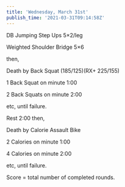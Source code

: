 ```yaml
---
title: 'Wednesday, March 31st'
publish_time: '2021-03-31T09:14:58Z'
---
```


DB Jumping Step Ups 5×2/leg

Weighted Shoulder Bridge 5×6

then,

Death by Back Squat (185/125)(RX+ 225/155)

1 Back Squat on minute 1:00

2 Back Squats on minute 2:00

etc, until failure.

Rest 2:00 then,

Death by Calorie Assault Bike

2 Calories on minute 1:00

4 Calories on minute 2:00

etc, until failure.

Score = total number of completed rounds.
